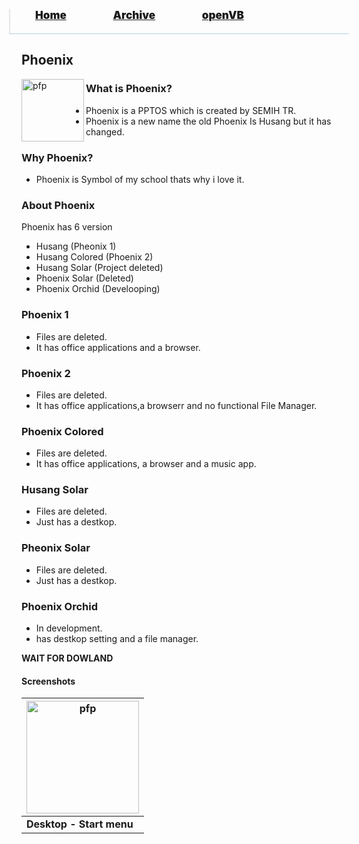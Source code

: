 <blockquote style="background: #0000;border-bottom: 1px solid #B2D2E1;height: 30px;margin: 0 -20px 20px;padding: 0px 20px 9px 40px;">
  <p style=""><a href="https://pptos-org.github.io/pptos/" style="font-size: 17px;font-weight: 900;font-style: normal;text-shadow: rgba(255,255,255,0.9) 0 1px 0;">Home</a>&nbsp;&nbsp;&nbsp;&nbsp;&nbsp;&nbsp;&nbsp;&nbsp;&nbsp;&nbsp;&nbsp;&nbsp;&nbsp;&nbsp;&nbsp;&nbsp;&nbsp;&nbsp;
    <a href="https://pptos-org.github.io/pptos/archive/" style="font-size: 17px;font-weight: 900;font-style: normal;text-shadow: rgba(255,255,255,0.9) 0 1px 0;">Archive</a>&nbsp;&nbsp;&nbsp;&nbsp;&nbsp;&nbsp;&nbsp;&nbsp;&nbsp;&nbsp;&nbsp;&nbsp;&nbsp;&nbsp;&nbsp;&nbsp;&nbsp;&nbsp;
    <a href="https://pptos-org.github.io/openvb/" style="font-size: 17px;font-weight: 900;font-style: normal;text-shadow: rgba(255,255,255,0.9) 0 1px 0;">openVB</a>
  </p>
</blockquote>

## Phoenix

<a>
  <img align="left" height="100" alt="pfp" src="https://user-images.githubusercontent.com/58103738/136655486-b99169ca-4124-4203-9f24-81eff4b84f15.png" />
</a>

### What  is Phoenix?

- Phoenix is a PPTOS which is created by SEMIH TR.
- Phoenix is a new name the old Phoenix Is Husang but it has changed.

### Why Phoenix?

- Phoenix is Symbol of my school thats why i love it.

### About Phoenix

Phoenix has 6 version 

- Husang (Pheonix 1)
- Husang Colored (Phoenix 2)
- Husang Solar (Project deleted)
- Phoenix Solar (Deleted)
- Phoenix Orchid (Develooping)

### Phoenix 1

- Files are deleted.
- It has office applications and a browser.

### Phoenix 2 
- Files are deleted.
- It has office applications,a browserr and no functional File Manager.

### Phoenix Colored
- Files are deleted.
- It has office applications, a browser and a music app.

### Husang Solar
- Files are deleted.
- Just has a destkop.

### Pheonix Solar
- Files are deleted.
- Just has a destkop.

### Phoenix Orchid
- In development.
- has destkop setting and a file manager.

**WAIT FOR DOWLAND**

#### Screenshots

| <a href="https://user-images.githubusercontent.com/58103738/136655520-105ab73e-4d41-4bf6-a9e2-a36274aa957f.png"><img height="180" alt="pfp" src="https://user-images.githubusercontent.com/58103738/136655520-105ab73e-4d41-4bf6-a9e2-a36274aa957f.png" /></a> |
| - |
| **Desktop - Start menu** |

<body style="background-image: url(https://raw.githubusercontent.com/hexa-one/pptos-wiki/gh-pages/assets/background/background.png);background-repeat: no-repeat;background-attachment: fixed;background-size: cover;">
